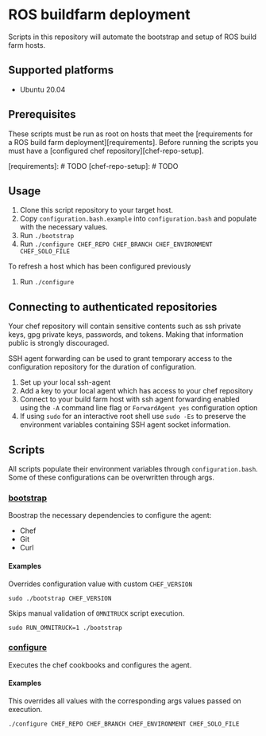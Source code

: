 # ROS buildfarm deployment

Scripts in this repository will automate the bootstrap and setup of ROS build farm hosts.

## Supported platforms

* Ubuntu 20.04

## Prerequisites

These scripts must be run as root on hosts that meet the [requirements for a ROS build farm deployment][requirements].
Before running the scripts you must have a [configured chef repository][chef-repo-setup].

[requirements]: # TODO
[chef-repo-setup]: # TODO

## Usage

1. Clone this script repository to your target host.
2. Copy `configuration.bash.example` into `configuration.bash` and populate with the necessary values. 
3. Run `./bootstrap`
4. Run `./configure CHEF_REPO CHEF_BRANCH CHEF_ENVIRONMENT CHEF_SOLO_FILE`

To refresh a host which has been configured previously

1. Run `./configure`

## Connecting to authenticated repositories

Your chef repository will contain sensitive contents such as ssh private keys, gpg private keys, passwords, and tokens.
Making that information public is strongly discouraged.

SSH agent forwarding can be used to grant temporary access to the configuration repository for the duration of configuration.
1. Set up your local ssh-agent
2. Add a key to your local agent which has access to your chef repository
3. Connect to your build farm host with ssh agent forwarding enabled using the `-A` command line flag or `ForwardAgent yes` configuration option
4. If using `sudo` for an interactive root shell use `sudo -Es` to preserve the environment variables containing SSH agent socket information.

## Scripts
All scripts populate their environment variables through `configuration.bash`. Some of these configurations can be overwritten through args.

### [bootstrap](./bootstrap)

Boostrap the necessary dependencies to configure the agent:
- Chef
- Git
- Curl



#### Examples
Overrides configuration value with custom `CHEF_VERSION`
```
sudo ./bootstrap CHEF_VERSION
```
Skips manual validation of `OMNITRUCK` script execution.
```
sudo RUN_OMNITRUCK=1 ./bootstrap 
```

### [configure](./configure)
Executes the chef cookbooks and configures the agent.

#### Examples
This overrides all values with the corresponding args values passed on execution.

```
./configure CHEF_REPO CHEF_BRANCH CHEF_ENVIRONMENT CHEF_SOLO_FILE
```